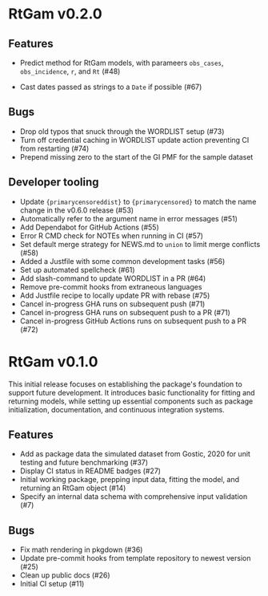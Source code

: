 # RtGam v0.2.0

## Features
* Predict method for RtGam models, with parameers `obs_cases`, `obs_incidence`, `r`, and `Rt` (#48)

* Cast dates passed as strings to a `Date` if possible (#67)

## Bugs

* Drop old typos that snuck through the WORDLIST setup (#73)
* Turn off credential caching in WORDLIST update action preventing CI from restarting (#74)
* Prepend missing zero to the start of the GI PMF for the sample dataset

## Developer tooling

* Update `{primarycensoreddist}` to `{primarycensored}` to match the name change in the v0.6.0 release (#53)
* Automatically refer to the argument name in error messages (#51)
* Add Dependabot for GitHub Actions (#55)
* Error R CMD check for NOTEs when running in CI (#57)
* Set default merge strategy for NEWS.md to `union` to limit merge conflicts (#58)
* Added a Justfile with some common development tasks (#56)
* Set up automated spellcheck (#61)
* Add slash-command to update WORDLIST in a PR (#64)
* Remove pre-commit hooks from extraneous languages
* Add Justfile recipe to locally update PR with rebase (#75)
* Cancel in-progress GHA runs on subsequent push (#71)
* Cancel in-progress GHA runs on subsequent push to a PR (#71)
* Cancel in-progress GitHub Actions runs on subsequent push to a PR (#72)

# RtGam v0.1.0

This initial release focuses on establishing the package's foundation to support future development. It introduces basic functionality for fitting and returning models, while setting up essential components such as package initialization, documentation, and continuous integration systems.

## Features

* Add as package data the simulated dataset from Gostic, 2020 for unit testing and future benchmarking (#37)
* Display CI status in README badges (#27)
* Initial working package, prepping input data, fitting the model, and returning an RtGam object (#14)
* Specify an internal data schema with comprehensive input validation (#7)

## Bugs

* Fix math rendering in pkgdown (#36)
* Update pre-commit hooks from template repository to newest version (#25)
* Clean up public docs (#26)
* Initial CI setup (#11)
